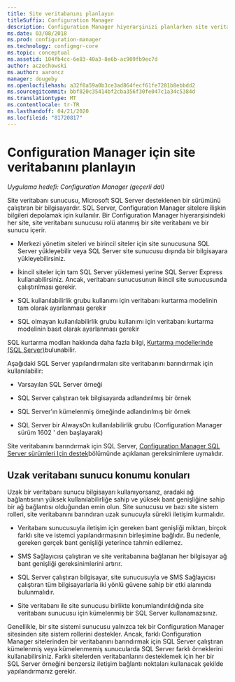 ```yaml
---
title: Site veritabanını planlayın
titleSuffix: Configuration Manager
description: Configuration Manager hiyerarşinizi planlarken site veritabanı ve site veritabanı sunucu rolünü göz önünde bulundurun.
ms.date: 03/08/2018
ms.prod: configuration-manager
ms.technology: configmgr-core
ms.topic: conceptual
ms.assetid: 104fb4cc-6e83-40a3-8e6b-ac909fb9ec7d
author: aczechowski
ms.author: aaroncz
manager: dougeby
ms.openlocfilehash: a32f0a59a0b3ce3ad864fecf61fe7281b8ebbdd2
ms.sourcegitcommit: bbf820c35414bf2cba356f30fe047c1a34c5384d
ms.translationtype: MT
ms.contentlocale: tr-TR
ms.lasthandoff: 04/21/2020
ms.locfileid: "81720817"
---
```

# <a name="plan-for-the-site-database-for-configuration-manager"></a>Configuration Manager için site veritabanını planlayın

*Uygulama hedefi: Configuration Manager (geçerli dal)*

Site veritabanı sunucusu, Microsoft SQL Server desteklenen bir sürümünü çalıştıran bir bilgisayardır. SQL Server, Configuration Manager sitelere ilişkin bilgileri depolamak için kullanılır. Bir Configuration Manager hiyerarşisindeki her site, site veritabanı sunucusu rolü atanmış bir site veritabanı ve bir sunucu içerir.  

-   Merkezi yönetim siteleri ve birincil siteler için site sunucusuna SQL Server yükleyebilir veya SQL Server site sunucusu dışında bir bilgisayara yükleyebilirsiniz.  

-   İkincil siteler için tam SQL Server yüklemesi yerine SQL Server Express kullanabilirsiniz. Ancak, veritabanı sunucusunun ikincil site sunucusunda çalıştırılması gerekir.  

-  SQL kullanılabilirlik grubu kullanımı için veritabanı kurtarma modelinin tam olarak ayarlanması gerekir  

-  SQL olmayan kullanılabilirlik grubu kullanımı için veritabanı kurtarma modelinin basıt olarak ayarlanması gerekir  

SQL kurtarma modları hakkında daha fazla bilgi, [Kurtarma modellerinde (SQL Server)](https://docs.microsoft.com/sql/relational-databases/backup-restore/recovery-models-sql-server)bulunabilir.

Aşağıdaki SQL Server yapılandırmaları site veritabanını barındırmak için kullanılabilir:  

-   Varsayılan SQL Server örneği  

-   SQL Server çalıştıran tek bilgisayarda adlandırılmış bir örnek  

-   SQL Server'ın kümelenmiş örneğinde adlandırılmış bir örnek  

-   SQL Server bir AlwaysOn kullanılabilirlik grubu (Configuration Manager sürüm 1602 ' den başlayarak)


Site veritabanını barındırmak için SQL Server, [Configuration Manager SQL Server sürümleri Için destek](../../../core/plan-design/configs/support-for-sql-server-versions.md)bölümünde açıklanan gereksinimlere uymalıdır.  



## <a name="remote-database-server-location-considerations"></a>Uzak veritabanı sunucu konumu konuları  

Uzak bir veritabanı sunucu bilgisayarı kullanıyorsanız, aradaki ağ bağlantısının yüksek kullanılabilirliğe sahip ve yüksek bant genişliğine sahip bir ağ bağlantısı olduğundan emin olun. Site sunucusu ve bazı site sistem rolleri, site veritabanını barındıran uzak sunucuyla sürekli iletişim kurmalıdır.

-   Veritabanı sunucusuyla iletişim için gereken bant genişliği miktarı, birçok farklı site ve istemci yapılandırmasının birleşimine bağlıdır. Bu nedenle, gereken gerçek bant genişliği yeterince tahmin edilemez.  

-   SMS Sağlayıcısı çalıştıran ve site veritabanına bağlanan her bilgisayar ağ bant genişliği gereksinimlerini artırır.  

-   SQL Server çalıştıran bilgisayar, site sunucusuyla ve SMS Sağlayıcısı çalıştıran tüm bilgisayarlarla iki yönlü güvene sahip bir etki alanında bulunmalıdır.  

-   Site veritabanı ile site sunucusu birlikte konumlandırıldığında site veritabanı sunucusu için kümelenmiş bir SQL Server kullanamazsınız.  


Genellikle, bir site sistemi sunucusu yalnızca tek bir Configuration Manager sitesinden site sistem rollerini destekler. Ancak, farklı Configuration Manager sitelerinden bir veritabanını barındırmak için SQL Server çalıştıran kümelenmiş veya kümelenmemiş sunucularda SQL Server farklı örneklerini kullanabilirsiniz. Farklı sitelerden veritabanlarını desteklemek için her bir SQL Server örneğini benzersiz iletişim bağlantı noktaları kullanacak şekilde yapılandırmanız gerekir.  
